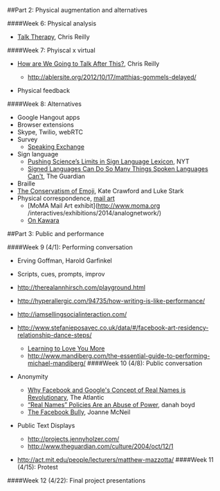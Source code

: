 
##Part 2: Physical augmentation and alternatives

  

####Week 6: Physical analysis
* [Talk Therapy](http://www.chris-reilly.org/art/talk-therapy/), Chris Reilly

####Week 7: Phyiscal x virtual

  * [How are We Going to Talk After This?](http://www.chris-reilly.org/art/how-are-we-going-to-talk-after-this/), Chris Reilly
    * http://ablersite.org/2012/10/17/matthias-gommels-delayed/
    
* Physical feedback


####Week 8: Alternatives
* Google Hangout apps
* Browser extensions
* Skype, Twilio, webRTC
* Survey
  * [Speaking Exchange](http://ablersite.org/2014/06/05/speaking-exchange/)
* Sign language
  * [Pushing Science’s Limits in Sign Language Lexicon](http://www.nytimes.com/2012/12/04/science/sign-language-researchers-broaden-science-lexicon.html?pagewanted=1&_r=2&hp&adxnnlx=1355343233-SxIlOSHbDOJCM8VPk75NTg&), NYT 
  * [Signed Languages Can Do So Many Things Spoken Languages Can't](http://www.theguardian.com/commentisfree/2014/oct/20/signed-languages-can-do-so-many-things-spoken-languages-cant?CMP=twt_gu), The Guardian
* Braille 
* [The Conservatism of Emoji](http://thenewinquiry.com/essays/the-conservatism-of-emoji/), Kate Crawford and Luke Stark
* Physical correspondence, [mail art](http://en.wikipedia.org/wiki/Mail_art)
  * [MoMA Mail Art exhibit](http://www.moma.org  /interactives/exhibitions/2014/analognetwork/) 
  * [On Kawara](http://en.wikipedia.org/wiki/On_Kawara)
  

##Part 3: Public and performance

####Week 9 (4/1): Performing conversation
* Erving Goffman, Harold Garfinkel
* Scripts, cues, prompts, improv
* http://therealannhirsch.com/playground.html
* http://hyperallergic.com/94735/how-writing-is-like-performance/
* http://iamsellingsocialinteraction.com/
* http://www.stefanieposavec.co.uk/data/#/facebook-art-residency-relationship-dance-steps/
    * [Learning to Love You More](http://www.learningtoloveyoumore.com/)
    * http://www.mandiberg.com/the-essential-guide-to-performing-michael-mandiberg/
####Week 10 (4/8): Public conversation

* Anonymity
  * [Why Facebook and Google's Concept of Real Names is Revolutionary](http://www.theatlantic.com/technology/archive/2011/08/why-facebook-and-googles-concept-of-real-names-is-revolutionary/243171/), The Atlantic
  * [“Real Names” Policies Are an Abuse of Power](http://www.zephoria.org/thoughts/archives/2011/08/04/real-names.html), danah boyd
  * [The Facebook Bully](https://medium.com/message/the-facebook-bully-d7a16f6ede38), Joanne McNeil
* Public Text Displays
  * http://projects.jennyholzer.com/ 
  * http://www.theguardian.com/culture/2004/oct/12/1
* http://act.mit.edu/people/lecturers/matthew-mazzotta/
####Week 11 (4/15): Protest


####Week 12 (4/22): Final project presentations
